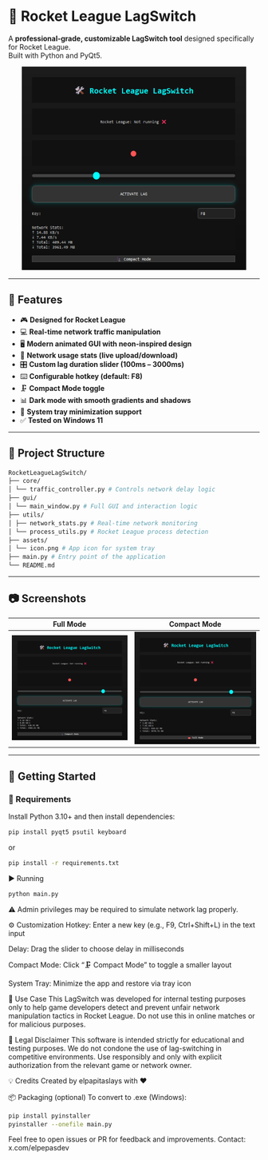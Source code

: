 # 🚀 Rocket League LagSwitch

A **professional-grade, customizable LagSwitch tool** designed specifically for Rocket League.  
Built with Python and PyQt5.

<p align="center">
  <img src="assets/screenshot.png" alt="GUI Screenshot" width="450" />
</p>

---

## 🔧 Features

- 🎮 **Designed for Rocket League**
- 💻 **Real-time network traffic manipulation**
- 🖥️ **Modern animated GUI with neon-inspired design**
- 🧠 **Network usage stats (live upload/download)**
- 🎛️ **Custom lag duration slider (100ms – 3000ms)**
- ⌨️ **Configurable hotkey (default: F8)**
- 🗜️ **Compact Mode toggle**
- 📊 **Dark mode with smooth gradients and shadows**
- 🧲 **System tray minimization support**
- ✅ **Tested on Windows 11**

---

## 📁 Project Structure
```bash
RocketLeagueLagSwitch/
├── core/
│ └── traffic_controller.py # Controls network delay logic
├── gui/
│ └── main_window.py # Full GUI and interaction logic
├── utils/
│ ├── network_stats.py # Real-time network monitoring
│ └── process_utils.py # Rocket League process detection
├── assets/
│ └── icon.png # App icon for system tray
├── main.py # Entry point of the application
└── README.md
```


---

## 📷 Screenshots

| Full Mode | Compact Mode |
|-----------|--------------|
| ![Full Mode](assets/full.png) | ![Compact Mode](assets/compact.png) |

---

## 🚀 Getting Started

### 🔗 Requirements

Install Python 3.10+ and then install dependencies:

```bash
pip install pyqt5 psutil keyboard
```
or
```bash
pip install -r requirements.txt
```

▶️ Running
```bash
python main.py
```
⚠️ Admin privileges may be required to simulate network lag properly.

⚙️ Customization
Hotkey: Enter a new key (e.g., F9, Ctrl+Shift+L) in the text input

Delay: Drag the slider to choose delay in milliseconds

Compact Mode: Click “🗜️ Compact Mode” to toggle a smaller layout

System Tray: Minimize the app and restore via tray icon

🧪 Use Case
This LagSwitch was developed for internal testing purposes only to help game developers detect and prevent unfair network manipulation tactics in Rocket League.
Do not use this in online matches or for malicious purposes.

🔐 Legal Disclaimer
This software is intended strictly for educational and testing purposes.
We do not condone the use of lag-switching in competitive environments.
Use responsibly and only with explicit authorization from the relevant game or network owner.

💡 Credits
Created by elpapitaslays with ❤️

📦 Packaging (optional)
To convert to .exe (Windows):
```bash
pip install pyinstaller
pyinstaller --onefile main.py
```
Feel free to open issues or PR for feedback and improvements.
Contact: x.com/elpepasdev
